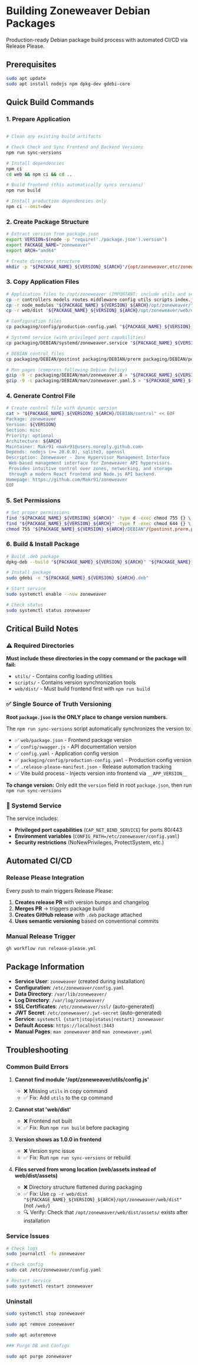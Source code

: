 # Building Zoneweaver Debian Packages

Production-ready Debian package build process with automated CI/CD via Release Please.

## Prerequisites

```bash
sudo apt update
sudo apt install nodejs npm dpkg-dev gdebi-core
```

## Quick Build Commands

### 1. Prepare Application
```bash

# Clean any existing build artifacts

# Check Check and Sync Frontend and Backend Versions
npm run sync-versions

# Install dependencies
npm ci
cd web && npm ci && cd ..

# Build frontend (this automatically syncs versions)
npm run build

# Install production dependencies only
npm ci --omit=dev
```

### 2. Create Package Structure
```bash
# Extract version from package.json
export VERSION=$(node -p "require('./package.json').version")
export PACKAGE_NAME="zoneweaver"
export ARCH="amd64"

# Create directory structure
mkdir -p "${PACKAGE_NAME}_${VERSION}_${ARCH}"/{opt/zoneweaver,etc/zoneweaver,etc/systemd/system,var/lib/zoneweaver,var/log/zoneweaver,usr/share/man/man8,usr/share/man/man5,DEBIAN}
```

### 3. Copy Application Files
```bash
# Application files to /opt/zoneweaver (IMPORTANT: include utils and scripts!)
cp -r controllers models routes middleware config utils scripts index.js package.json "${PACKAGE_NAME}_${VERSION}_${ARCH}/opt/zoneweaver/"
cp -r node_modules "${PACKAGE_NAME}_${VERSION}_${ARCH}/opt/zoneweaver/"
cp -r web/dist "${PACKAGE_NAME}_${VERSION}_${ARCH}/opt/zoneweaver/web/dist"

# Configuration files
cp packaging/config/production-config.yaml "${PACKAGE_NAME}_${VERSION}_${ARCH}/etc/zoneweaver/config.yaml"

# Systemd service (with privileged port capabilities)
cp packaging/DEBIAN/systemd/zoneweaver.service "${PACKAGE_NAME}_${VERSION}_${ARCH}/etc/systemd/system/"

# DEBIAN control files
cp packaging/DEBIAN/postinst packaging/DEBIAN/prerm packaging/DEBIAN/postrm "${PACKAGE_NAME}_${VERSION}_${ARCH}/DEBIAN/"

# Man pages (compress following Debian Policy)
gzip -9 -c packaging/DEBIAN/man/zoneweaver.8 > "${PACKAGE_NAME}_${VERSION}_${ARCH}/usr/share/man/man8/zoneweaver.8.gz"
gzip -9 -c packaging/DEBIAN/man/zoneweaver.yaml.5 > "${PACKAGE_NAME}_${VERSION}_${ARCH}/usr/share/man/man5/zoneweaver.yaml.5.gz"
```

### 4. Generate Control File
```bash
# Create control file with dynamic version
cat > "${PACKAGE_NAME}_${VERSION}_${ARCH}/DEBIAN/control" << EOF
Package: zoneweaver
Version: ${VERSION}
Section: misc
Priority: optional
Architecture: ${ARCH}
Maintainer: Makr91 <makr91@users.noreply.github.com>
Depends: nodejs (>= 20.0.0), sqlite3, openssl
Description: Zoneweaver - Zone Hypervisor Management Interface
 Web-based management interface for Zoneweaver API hypervisors.
 Provides intuitive control over zones, networking, and storage
 through a modern React frontend and Node.js API backend.
Homepage: https://github.com/Makr91/zoneweaver
EOF
```

### 5. Set Permissions
```bash
# Set proper permissions
find "${PACKAGE_NAME}_${VERSION}_${ARCH}" -type d -exec chmod 755 {} \;
find "${PACKAGE_NAME}_${VERSION}_${ARCH}" -type f -exec chmod 644 {} \;
chmod 755 "${PACKAGE_NAME}_${VERSION}_${ARCH}/DEBIAN"/{postinst,prerm,postrm}
```

### 6. Build & Install Package
```bash
# Build .deb package
dpkg-deb --build "${PACKAGE_NAME}_${VERSION}_${ARCH}" "${PACKAGE_NAME}_${VERSION}_${ARCH}.deb"

# Install package
sudo gdebi -n "${PACKAGE_NAME}_${VERSION}_${ARCH}.deb"

# Start service
sudo systemctl enable --now zoneweaver

# Check status
sudo systemctl status zoneweaver
```

## Critical Build Notes

### ⚠️ Required Directories
**Must include these directories in the copy command or the package will fail:**
- `utils/` - Contains config loading utilities
- `scripts/` - Contains version synchronization tools
- `web/dist/` - Must build frontend first with `npm run build`

### ✅ Single Source of Truth Versioning
**Root `package.json` is the ONLY place to change version numbers.**

The `npm run sync-versions` script automatically synchronizes the version to:
- ✅ `web/package.json` - Frontend package version
- ✅ `config/swagger.js` - API documentation version  
- ✅ `config.yaml` - Application config version
- ✅ `packaging/config/production-config.yaml` - Production config version
- ✅ `.release-please-manifest.json` - Release automation tracking
- ✅ Vite build process - Injects version into frontend via `__APP_VERSION__`

**To change version:** Only edit the `version` field in root `package.json`, then run `npm run sync-versions`

### 🔧 Systemd Service
The service includes:
- **Privileged port capabilities** (`CAP_NET_BIND_SERVICE`) for ports 80/443
- **Environment variables** (`CONFIG_PATH=/etc/zoneweaver/config.yaml`)
- **Security restrictions** (NoNewPrivileges, ProtectSystem, etc.)

## Automated CI/CD

### Release Please Integration
Every push to main triggers Release Please:
1. **Creates release PR** with version bumps and changelog
2. **Merges PR** → triggers package build
3. **Creates GitHub release** with `.deb` package attached
4. **Uses semantic versioning** based on conventional commits

### Manual Release Trigger
```bash
gh workflow run release-please.yml
```

## Package Information

- **Service User**: `zoneweaver` (created during installation)
- **Configuration**: `/etc/zoneweaver/config.yaml`
- **Data Directory**: `/var/lib/zoneweaver/`
- **Log Directory**: `/var/log/zoneweaver/`
- **SSL Certificates**: `/etc/zoneweaver/ssl/` (auto-generated)
- **JWT Secret**: `/etc/zoneweaver/.jwt-secret` (auto-generated)
- **Service**: `systemctl {start|stop|status|restart} zoneweaver`
- **Default Access**: `https://localhost:3443`
- **Manual Pages**: `man zoneweaver` and `man zoneweaver.yaml`

## Troubleshooting

### Common Build Errors
1. **Cannot find module '/opt/zoneweaver/utils/config.js'**
   - ❌ Missing `utils` in copy command
   - ✅ Fix: Add `utils` to the cp command

2. **Cannot stat 'web/dist'**
   - ❌ Frontend not built
   - ✅ Fix: Run `npm run build` before packaging

3. **Version shows as 1.0.0 in frontend**
   - ❌ Version sync issue
   - ✅ Fix: Run `npm run sync-versions` or rebuild

4. **Files served from wrong location (web/assets instead of web/dist/assets)**
   - ❌ Directory structure flattened during packaging
   - ✅ Fix: Use `cp -r web/dist "${PACKAGE_NAME}_${VERSION}_${ARCH}/opt/zoneweaver/web/dist"` (not `/web/`)
   - 🔍 Verify: Check that `/opt/zoneweaver/web/dist/assets/` exists after installation

### Service Issues
```bash
# Check logs
sudo journalctl -fu zoneweaver

# Check config
sudo cat /etc/zoneweaver/config.yaml

# Restart service
sudo systemctl restart zoneweaver
```

### Uninstall
```bash
sudo systemctl stop zoneweaver

sudo apt remove zoneweaver

sudo apt autoremove

### Purge DB and Configs

sudo apt purge zoneweaver
